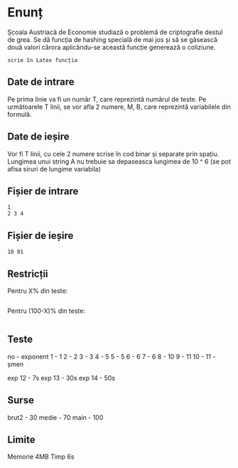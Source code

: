 # Enunț

Școala Austriacă de Economie studiază o problemă de criptografie destul de grea. Se dă funcția de hashing specială de mai jos și să se găsească două valori cărora aplicându-se această funcție generează o coliziune.

```
scrie în Latex funcția
```


## Date de intrare

Pe prima linie va fi un număr T, care reprezintă numărul de teste. Pe următoarele T linii, se vor afla 2 numere, M, B, care reprezintă variabilele din formulă.

## Date de ieșire

Vor fi T linii, cu cele 2 numere scrise în cod binar și separate prin spațiu.
Lungimea unui string A nu trebuie sa depaseasca lungimea de 10 ^ 6 (se pot afisa siruri de lungime variabila)

## Fișier de intrare

```
1
2 3 4
```

## Fișier de ieșire

```
10 01
```

## Restricții

Pentru X% din teste:

```
```

Pentru (100-X)% din teste:

```
```

## Teste
no - exponent
1 - 1
2 - 2
3 - 3
4 - 5
5 - 5
6 - 6
7 - 6
8 - 10
9 - 11
10 - 11 - șmen

exp 12 - 7s
exp 13 - 30s
exp 14 - 50s

## Surse

brut2 - 30
medie - 70
main - 100

## Limite
Memorie 4MB
Timp 6s
